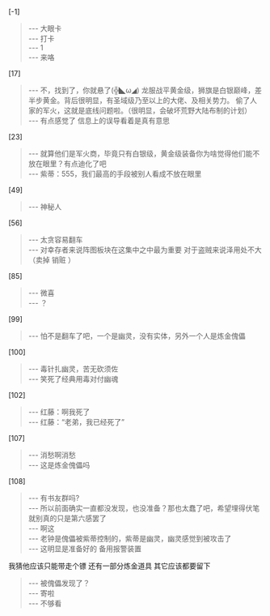 
[-1] 
>--- 大眼卡<br>
>--- 打卡<br>
>--- 1<br>
>--- 来咯<br>

[17] 
>--- 不，找到了，你就悬了(╬◣ω◢)
龙服战平黄金级，狮旗是白银巅峰，差半步黄金。背后很明显，有圣域级乃至以上的大佬、及相关势力。
偷了人家的军火，这就是底线问题啦。（很明显，会破坏荒野大陆布制的计划）<br>
>--- 有点感觉了
信息上的误导看着是真有意思<br>

[23] 
>--- 就算他们是军火商，毕竟只有白银级，黄金级装备你为啥觉得他们能不放在眼里？有点迪化了吧<br>
>--- 紫蒂：555，我们最高的手段被别人看成不放在眼里<br>

[49] 
>--- 神秘人<br>

[56] 
>--- 太贪容易翻车<br>
>--- 对幸存者来说阵图板块在这集中之中最为重要  对于盗贼来说泽用处不大  （卖掉 销赃 ）<br>

[85] 
>--- 微喜<br>
>--- ？<br>

[99] 
>--- 怕不是翻车了吧，一个是幽灵，没有实体，另外一个人是炼金傀儡<br>

[100] 
>--- 毒针扎幽灵，苦无砍须佐<br>
>--- 笑死了经典用毒对付幽魂<br>

[102] 
>--- 红藤：啊我死了<br>
>--- 红藤：“老弟，我已经死了”<br>

[107] 
>--- 消愁啊消愁<br>
>--- 这是炼金傀儡吗<br>

[108] 
>--- 有书友群吗?<br>
>--- 所以前面确实一直都没发现，也没准备？那也太蠢了吧，希望埋得伏笔就别真的只是第六感罢了<br>
>--- 啊这<br>
>--- 老钟是傀儡被紫蒂控制的，紫蒂是幽灵，幽灵感觉到被攻击了<br>
>--- 这明显是准备好的
备用报警装置

我猜他应该只能带走个镖
还有一部分炼金道具
其它应该都要留下<br>
>--- 被傀儡发现了？<br>
>--- 寄啦<br>
>--- 不够看<br>
